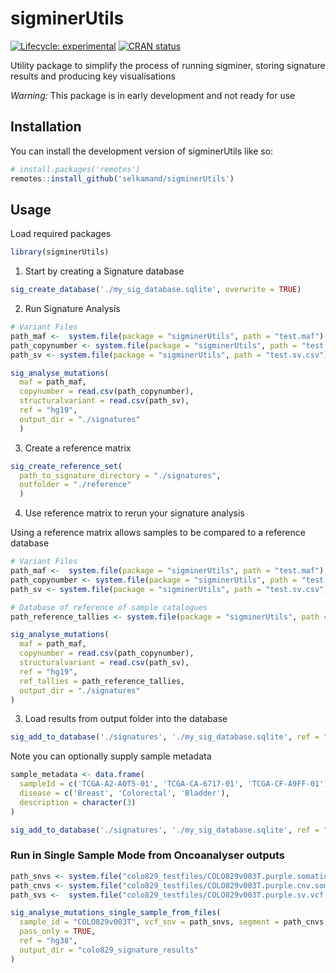 
<!-- README.md is generated from README.Rmd. Please edit that file -->

# sigminerUtils

<!-- badges: start -->

[![Lifecycle:
experimental](https://img.shields.io/badge/lifecycle-experimental-orange.svg)](https://lifecycle.r-lib.org/articles/stages.html#experimental)
[![CRAN
status](https://www.r-pkg.org/badges/version/sigminerUtils)](https://CRAN.R-project.org/package=sigminerUtils)
<!-- badges: end -->

Utility package to simplify the process of running sigminer, storing
signature results and producing key visualisations

*Warning:* This package is in early development and not ready for use

## Installation

You can install the development version of sigminerUtils like so:

``` r
# install.packages('remotes')
remotes::install_github('selkamand/sigminerUtils')
```

## Usage

Load required packages

``` r
library(sigminerUtils)
```

1.  Start by creating a Signature database

``` r
sig_create_database('./my_sig_database.sqlite', overwrite = TRUE)
```

2.  Run Signature Analysis

``` r
# Variant Files
path_maf <-  system.file(package = "sigminerUtils", path = "test.maf") 
path_copynumber <- system.file(package = "sigminerUtils", path = "test.copynumber.csv") 
path_sv <- system.file(package = "sigminerUtils", path = "test.sv.csv") 

sig_analyse_mutations(
  maf = path_maf, 
  copynumber = read.csv(path_copynumber),
  structuralvariant = read.csv(path_sv),
  ref = "hg19", 
  output_dir = "./signatures"
  )
```

3.  Create a reference matrix

``` r
sig_create_reference_set(
  path_to_signature_directory = "./signatures",
  outfolder = "./reference"
  )
```

4.  Use reference matrix to rerun your signature analysis

Using a reference matrix allows samples to be compared to a reference
database

``` r
# Variant Files
path_maf <-  system.file(package = "sigminerUtils", path = "test.maf")
path_copynumber <- system.file(package = "sigminerUtils", path = "test.copynumber.csv") 
path_sv <- system.file(package = "sigminerUtils", path = "test.sv.csv") 

# Database of reference of sample catalogues
path_reference_tallies <- system.file(package = "sigminerUtils", path = "reference/refmatrix.tally.parquet")

sig_analyse_mutations(
  maf = path_maf, 
  copynumber = read.csv(path_copynumber),
  structuralvariant = read.csv(path_sv),
  ref = "hg19", 
  ref_tallies = path_reference_tallies,
  output_dir = "./signatures"
)
```

3.  Load results from output folder into the database

``` r
sig_add_to_database('./signatures', './my_sig_database.sqlite', ref = "hg19")
```

Note you can optionally supply sample metadata

``` r
sample_metadata <- data.frame(
  sampleId = c('TCGA-A2-A0T5-01', 'TCGA-CA-6717-01', 'TCGA-CF-A9FF-01'),
  disease = c('Breast', 'Colorectal', 'Bladder'),
  description = character(3)
)

sig_add_to_database('./signatures', './my_sig_database.sqlite', ref = "hg19", metadata = sample_metadata)
```

### Run in Single Sample Mode from Oncoanalyser outputs

``` r
path_snvs <- system.file("colo829_testfiles/COLO829v003T.purple.somatic.vcf.gz", package = "sigminerUtils")
path_cnvs <- system.file("colo829_testfiles/COLO829v003T.purple.cnv.somatic.tsv", package = "sigminerUtils")
path_svs <-  system.file("colo829_testfiles/COLO829v003T.purple.sv.vcf.gz", package = "sigminerUtils")

sig_analyse_mutations_single_sample_from_files(
  sample_id = "COLO829v003T", vcf_snv = path_snvs, segment = path_cnvs, vcf_sv = path_svs,
  pass_only = TRUE,
  ref = "hg38",
  output_dir = "colo829_signature_results"
)
```
